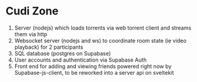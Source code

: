 # Cudi Zone

1. Server (nodejs) which loads torrents via web torrent client and streams them via http
2. Websocket server (nodejs and ws) to coordinate room state (ie video playback) for 2 participants
3. SQL database (postgres on Supabase) 
4. User accounts and authentication via Supabase Auth
5. Front end for adding and viewing friends powered right now by Supabase-js-client, to be
reworked into a server api on sveltekit
